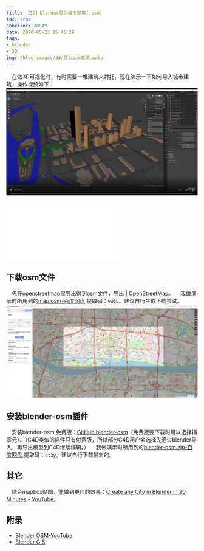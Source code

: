 ```yaml
---
title: 【3D】blender导入城市建筑(.osm)
toc: true
abbrlink: 20949
date: 2020-05-23 15:45:29
tags:
- blender
- 3D
img: /blog_images/3d/导入osm效果.webp
---
```


&emsp;在做3D可视化时，有时需要一堆建筑来衬托，现在演示一下如何导入城市建筑，操作视频如下：
![导入osm效果](/blog_images/3d/导入osm效果.webp)


<iframe src="//player.bilibili.com/player.html?bvid=BV1XK4y1o7rS&page=1" scrolling="no" border="0" frameborder="no" framespacing="0" allowfullscreen="true" class="bilibili-video"> </iframe>

## 下载osm文件
&emsp;先在openstreetmap里导出得到osm文件，[导出 \| OpenStreetMap](https://www.openstreetmap.org/export#map=15/23.1181/113.3204)。
&emsp;我做演示时所用到的[map.osm-百度网盘](https://pan.baidu.com/s/14PIDrDT08FKDLHxhn1nKfg ),提取码：`vw6u`。建议自行生成下载尝试。
![openStreepMap下载osm](/blog_images/3d/openStreepMap下载osm.webp)

## 安装blender-osm插件
&emsp;安装blender-osm 免费版：[GitHub blender-osm](https://github.com/vvoovv/blender-osm)（免费版要下载时可以选择捐零元）。（C4D类似的插件只有付费版，所以部分C4D用户会选择先通过blender导入，再导出模型到C4D继续编辑。）
&emsp;我做演示时所用到的[blender-osm.zip-百度网盘](https://pan.baidu.com/s/1PbHhDZJw1fd68YX36lCN-Q),提取码：`dt3y`。建议自行下载最新的。

## 其它
&emsp;结合mapbox贴图，能做到更佳的效果：[Create any City in Blender in 20 Minutes - YouTube](https://www.youtube.com/watch?v=NW_djQS_N8U)。

## 附录
- [Blender OSM-YouTube](https://www.youtube.com/watch?v=Thx08Q4etVc)
- [Blender GIS](https://github.com/domlysz/BlenderGIS)
